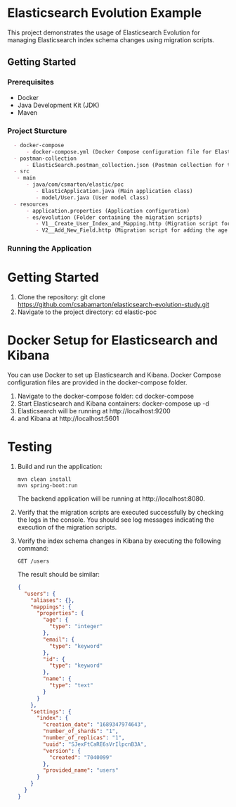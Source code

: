 # Elasticsearch Evolution Example

This project demonstrates the usage of Elasticsearch Evolution for managing Elasticsearch index schema changes using
migration scripts.

## Getting Started

### Prerequisites

- Docker
- Java Development Kit (JDK)
- Maven

### Project Sturcture
   ```markdown
     - docker-compose
         - docker-compose.yml (Docker Compose configuration file for Elasticsearch and Kibana)
     - postman-collection
         - ElasticSearch.postman_collection.json (Postman collection for testing the API endpoints)- src
     - src
      - main
         - java/com/csmarton/elastic/poc
            - ElasticApplication.java (Main application class)
            - model/User.java (User model class)
     - resources
         - application.properties (Application configuration)
         - es/evolution (Folder containing the migration scripts)
            - V1__Create_User_Index_and_Mapping.http (Migration script for creating the users index and mapping)
            - V2__Add_New_Field.http (Migration script for adding the age field to the users mapping)
   ```

### Running the Application

# Getting Started

1. Clone the repository: git clone https://github.com/csabamarton/elasticsearch-evolution-study.git
2. Navigate to the project directory: cd elastic-poc

# Docker Setup for Elasticsearch and Kibana

You can use Docker to set up Elasticsearch and Kibana. Docker Compose configuration files are provided in the
docker-compose folder.

1. Navigate to the docker-compose folder: cd docker-compose
2. Start Elasticsearch and Kibana containers: docker-compose up -d
3. Elasticsearch will be running at http://localhost:9200
4. and Kibana at http://localhost:5601

# Testing

1. Build and run the application:
   ```shell
   mvn clean install
   mvn spring-boot:run
   ```
   The backend application will be running at http://localhost:8080.


2. Verify that the migration scripts are executed successfully by checking the logs in the console. You should see log
   messages indicating the execution of the migration scripts.

3. Verify the index schema changes in Kibana by executing the following command:
   ```shell
   GET /users
   ```
   The result should be similar: 
   ```json
   {
     "users": {
       "aliases": {},
       "mappings": {
         "properties": {
           "age": {
             "type": "integer"
           },
           "email": {
             "type": "keyword"
           },
           "id": {
             "type": "keyword"
           },
           "name": {
             "type": "text"
           }
         }
       },
       "settings": {
         "index": {
           "creation_date": "1689347974643",
           "number_of_shards": "1",
           "number_of_replicas": "1",
           "uuid": "SJexFtCaRE6sVrIlpcnB3A",
           "version": {
             "created": "7040099"
           },
           "provided_name": "users"
         }
       }
     }
   }
   ```
   
